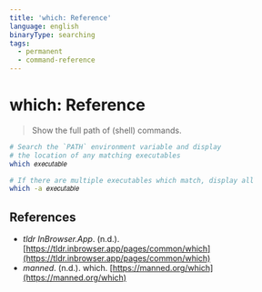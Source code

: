 ```yaml
---
title: 'which: Reference'
language: english
binaryType: searching
tags:
  - permanent
  - command-reference
---
```


# which: Reference

> Show the full path of (shell) commands.

```bash
# Search the `PATH` environment variable and display
# the location of any matching executables
which 𝑒𝑥𝑒𝑐𝑢𝑡𝑎𝑏𝑙𝑒

# If there are multiple executables which match, display all
which -a 𝑒𝑥𝑒𝑐𝑢𝑡𝑎𝑏𝑙𝑒
```

## References

- _tldr InBrowser.App_. (n.d.). [https://tldr.inbrowser.app/pages/common/which](https://tldr.inbrowser.app/pages/common/which)
- _manned_. (n.d.). <span class="reference-title">which</span>. [https://manned.org/which](https://manned.org/which)
